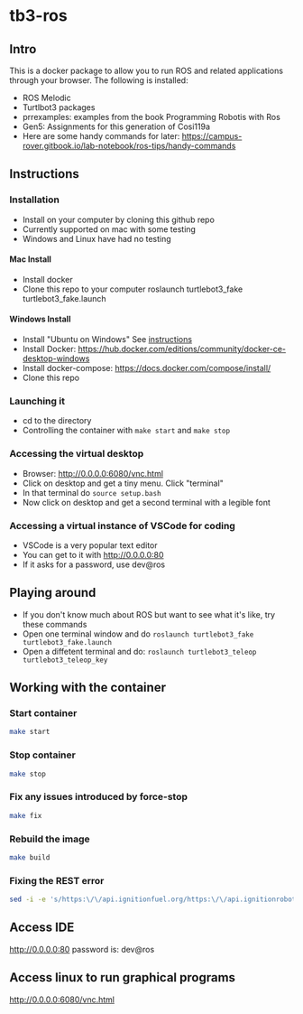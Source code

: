 # tb3-ros

## Intro

This is a docker package to allow you to run ROS and related applications through your browser. The following is installed:

* ROS Melodic
* Turtlbot3 packages
* prrexamples: examples from the book Programming Robotis with Ros
* Gen5: Assignments for this generation of Cosi119a
* Here are some handy commands for later: https://campus-rover.gitbook.io/lab-notebook/ros-tips/handy-commands

## Instructions

### Installation

* Install on your computer by cloning this github repo
* Currently supported on mac with some testing 
* Windows and Linux have had no testing

#### Mac Install
* Install docker
* Clone this repo to your computer
roslaunch turtlebot3_fake turtlebot3_fake.launch

#### Windows Install
* Install "Ubuntu on Windows" See [instructions](https://docs.microsoft.com/en-us/windows/wsl/install-win10)
* Install Docker: https://hub.docker.com/editions/community/docker-ce-desktop-windows
* Install docker-compose: https://docs.docker.com/compose/install/
* Clone this repo

### Launching it
* cd to the directory
* Controlling the container with `make start` and `make stop`

### Accessing the virtual desktop
* Browser: http://0.0.0.0:6080/vnc.html
* Click on desktop and get a tiny menu. Click "terminal"
* In that terminal do `source setup.bash`
* Now click on desktop and get a second terminal with a legible font

### Accessing a virtual instance of VSCode for coding

* VSCode is a very popular text editor
* You can get to it with http://0.0.0.0:80
* If it asks for a password, use dev@ros

## Playing around

* If you don't know much about ROS but want to see what it's like, try these commands
* Open one terminal window and do `roslaunch turtlebot3_fake turtlebot3_fake.launch`
* Open a diffetent terminal and do: `roslaunch turtlebot3_teleop turtlebot3_teleop_key`


## Working with the container

### Start container

```bash
make start
```

### Stop container

```bash
make stop
```

### Fix any issues introduced by force-stop

```bash
make fix
```

### Rebuild the image

```bash
make build
```

### Fixing the REST error

```bash
sed -i -e 's/https:\/\/api.ignitionfuel.org/https:\/\/api.ignitionrobotics.org/g' ~/.ignition/fuel/config.yaml
```

## Access IDE
http://0.0.0.0:80
password is: dev@ros

## Access linux to run graphical programs
http://0.0.0.0:6080/vnc.html
